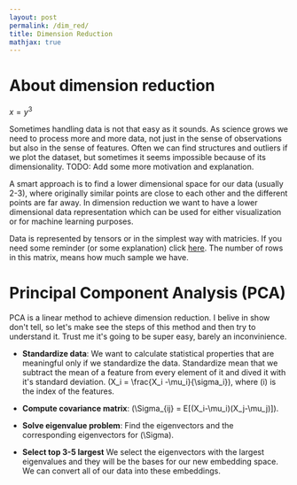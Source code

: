 ```yaml
---
layout: post
permalink: /dim_red/
title: Dimension Reduction
mathjax: true
---
```



# About dimension reduction
$x = y^3$


Sometimes handling data is not that easy as it sounds. As science grows we need to process more and more data, not just in the sense of observations but also in the sense of features. Often we can find structures and outliers if we plot the dataset, but sometimes it seems impossible because of its dimensionality. TODO: Add some more motivation and explanation.


A smart approach is to find a lower dimensional space for our data (usually 2-3), where originally similar points are close to each other and the different points are far away. In dimension reduction we want to have a lower dimensional data representation which can be used for either visualization or for machine learning purposes.

Data is represented by tensors or in the simplest way with matricies. If you need some reminder (or some explanation) click [here](/linalg/). The number of rows in this matrix, means how much sample we have. 

# Principal Component Analysis (PCA)
PCA is a linear method to achieve dimension reduction. I belive in show don't tell, so let's make see the steps of this method and then try to understand it. Trust me it's going to be super easy, barely an inconvinience.

- **Standardize data**: We want to calculate statistical properties that are meaningful only if we standardize the data. Standardize mean that we subtract the mean of a feature from every element of it and dived it with it's standard deviation. \(X_i = \frac{X_i -\mu_i}{\sigma_i}\), where \(i\) is the index of the features.

- **Compute covariance matrix**: \(\Sigma_{ij} = E[(X_i-\mu_i)(X_j-\mu_j)]\).

- **Solve eigenvalue problem**: Find the eigenvectors and the corresponding eigenvectors for \(\Sigma\).

- **Select top 3-5 largest** We select the eigenvectors with the largest eigenvalues and they will be the bases for our new embedding space. We can convert all of our data into these embeddings.
